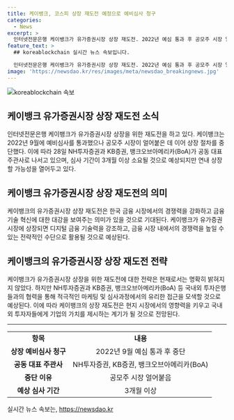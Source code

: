 ```yaml
---
title: 케이뱅크, 코스피 상장 재도전 예정으로 예비심사 청구
categories:
  - News
excerpt: >
  인터넷전문은행 케이뱅크가 유가증권시장 상장 재도전. 2022년 예심 통과 후 공모주 시장 얼어붙어 중단했으나, 이번이 두 번째 도전. 3개월 이상 심사 기간 고려하면 연내 상장 전망. NH투자증권, KB증권, BoA가 공동 대표 주관사로 참여. 클릭해서 전문 확인하기!
feature_text: >
  ## koreablockchain 실시간 뉴스 속보입니다.

  인터넷전문은행 케이뱅크가 유가증권시장 상장 재도전. 2022년 예심 통과 후 공모주 시장 얼어붙어 중단했으나, 이번이 두 번째 도전. 3개월 이상 심사 기간 고려하면 연내 상장 전망. NH투자증권, KB증권, BoA가 공동 대표 주관사로 참여. 클릭해서 전문 확인하기!
image: 'https://newsdao.kr/res/images/meta/newsdao_breakingnews.jpg'
---
```


<p><img src="https://newsdao.kr/res/images/meta/newsdao_breakingnews.jpg" alt="koreablockchain 속보" /></p>

<h2 data-ke-size="size26">케이뱅크 유가증권시장 상장 재도전 소식</h2>

<p data-ke-size="size16">인터넷전문은행 케이뱅크가 유가증권시장 상장을 위한 재도전을 하고 있다. 케이뱅크는 2022년 9월에 예비심사를 통과했으나 공모주 시장이 얼어붙은 데 이어 상장 절차를 중단했다. 이에 따라 28일 NH투자증권과 KB증권, 뱅크오브아메리카(BoA)가 공동 대표 주관사로 나서고 있으며, 심사 기간이 3개월 이상 소요될 것으로 예상되지만 연내 상장할 가능성을 열어두고 있다.</p>

<h2 data-ke-size="size26">케이뱅크 유가증권시장 상장 재도전의 의미</h2>

<p data-ke-size="size16">케이뱅크의 유가증권시장 상장 재도전은 한국 금융 시장에서의 경쟁력을 강화하고 금융 기술 혁신에 대한 대강을 보여주는 의미가 있을 것으로 기대된다. 케이뱅크가 유가증권시장에 상장되면 디지털 금융 기술력을 강조하고, 금융 시장 내에서의 경쟁력을 높일 수 있는 전략적인 수단으로 활용될 것으로 예상된다.</p>

<h2 data-ke-size="size26">케이뱅크의 유가증권시장 상장 재도전 전략</h2>

<p data-ke-size="size16">케이뱅크가 유가증권시장 상장을 위한 재도전에 대한 전략은 현재로서는 명확히 밝혀지지 않았다. 하지만 NH투자증권과 KB증권, 뱅크오브아메리카(BoA) 등 국내외 투자은행들과의 협력을 통해 적극적인 마케팅 및 심사과정에서의 유리한 접근을 모색할 것으로 예상된다. 이에 따라 케이뱅크의 상장 재도전은 현지 시장에서의 영향력을 키우고 국내외 투자자들에게 기업의 가치를 제시하는 계기가 될 것으로 전망된다.</p>

<hr>

<table>
<tbody>
<tr>
<td style="text-align: center; height: 17px;"><b>항목</b></td>
<td style="text-align: center; height: 17px;"><b>내용</b></td>
</tr>
<tr>
<td style="text-align: center; height: 17px;"><b>상장 예비심사 청구</b></td>
<td style="text-align: center; height: 17px;">2022년 9월 예심 통과 후 중단</td>
</tr>
<tr>
<td style="text-align: center; height: 17px;"><b>공동 대표 주관사</b></td>
<td style="text-align: center; height: 17px;">NH투자증권, KB증권, 뱅크오브아메리카(BoA)</td>
</tr>
<tr>
<td style="text-align: center; height: 17px;"><b>중단 이유</b></td>
<td style="text-align: center; height: 17px;">공모주 시장 얼어붙음</td>
</tr>
<tr>
<td style="text-align: center; height: 17px;"><b>예상 심사 기간</b></td>
<td style="text-align: center; height: 17px;">3개월 이상</td>
</tr>
</tbody>
</table>

<p data-ke-size="size16"></p>
실시간 뉴스 속보는, <a href="https://newsdao.kr" rel="dofollow">https://newsdao.kr</a>


